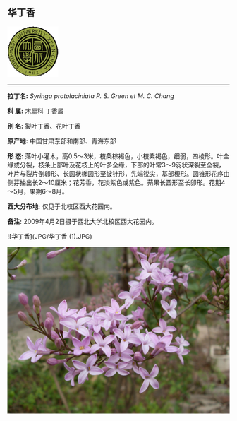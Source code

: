 ## 华丁香

![西北大学校园网络植物志](JPG/nwu.gif)

---

**拉丁名:**  _Syringa protolaciniata P. S. Green et M. C. Chang_

**科 属:** 木犀科 丁香属

**别 名:** 裂叶丁香、花叶丁香

**原产地:** 中国甘肃东部和南部、青海东部

**形  态:** 落叶小灌木，高0.5～3米，枝条棕褐色，小枝紫褐色，细弱，四棱形。叶全缘或分裂，枝条上部叶及花枝上的叶多全缘，下部的叶常3～9羽状深裂至全裂，叶片与裂片倒卵形、长圆状椭圆形至披针形，先端锐尖，基部楔形。圆锥形花序由侧芽抽出长2～10厘米；花芳香，花淡紫色或紫色。蒴果长圆形至长卵形。花期4～5月，果期6～8月。

**西大分布地:** 仅见于北校区西大花园内。

**备注:** 2009年4月2日摄于西北大学北校区西大花园内。

![华丁香](JPG/华丁香 (1).JPG) 

![华丁香](JPG/华丁香.JPG) 

